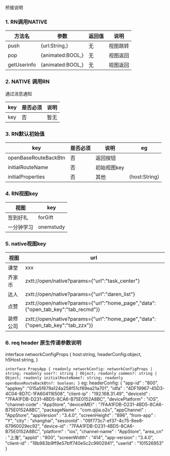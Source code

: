 桥接说明

### 1. RN调用NATIVE
| 方法名      | 参数             | 返回值 | 说明     |
| ----------- | ---------------- | ------ | -------- |
| push        | {url:String,}    | 无     | 视图跳转 |
| pop         | {animated:BOOL,} | 无     | 视图返回 |
| getUserinfo | {animated:BOOL,} | 无     | 视图返回 |

### 2. NATIVE 调用RN
通过消息通知

| key | 是否必须 | 说明 |
| --- | -------- | ---- |
| key | 否       | 暂无 |



### 3. RN默认初始值

| key                  | 是否必须 | 说明        | eg            |
| -------------------- | -------- | ----------- | ------------- |
| openBaseRouteBackBtn | 否       | 返回按钮    |
| initialRouteName     | 否       | 初始视图key |
| initialProperties    | 否       | 其他        | {host:String} |

### 4. RN视图key

| 视图       | key       |
| ---------- | --------- |
| 签到好礼   | forGift   |
| 一分钟学习 | onemstudy |

### 5. native视图key
  | 视图   | url                                                  |
  | ------ | ---------------------------------------------------- |
  | 课堂   | xxx                                                  |
  | 齐家币 | zxtt://open/native?params={\"url\":\"task_center\"} |
  | 达人 | zxtt://open/native?params={\"url\":\"daren_list\"} |
  | 点赞 | zxtt://open/native?params={\"url\":\"home_page\",\"data\":{\"open_tab_key\":\"tab_recmd\"}} |
  | 装修公司 | zxtt://open/native?params={\"url\":\"home_page\",\"data\":{\"open_tab_key\":\"tab_zzx\"}} |
  
### 6. req header 原生传递参数说明


interface networkConfigProps {
  host:string,
  headerConfig:object,
  h5Host:string,
}

`interface PropsApp {
  readonly networkConfig: networkConfigProps | string;
  readonly user?: string | Object;
  readonly common?: string | Object;
  readonly initialRouteName?: string;
  readonly openBaseRouteBackBtn?: boolean;
}`
eg:
headerConfig:
{
  "app-id" : "800",
  "appkey" :"015a5f879a124a258f51cf89ea21a701",
  "idfa" : "4DF19967-45D3-4C04-8D7C-1FA604116508",
  "client-ip" : "192.168.31.49",
  "deviceId" : "7FAA1FDB-D231-4BD5-8CA6-B75E0152A8BC",
  "devicePlatform" : "iOS",
  "channel-code" : "AppStore",
  "deviceIMEI" : "7FAA1FDB-D231-4BD5-8CA6-B75E0152A8BC",
  "packageName" : "com.qijia.o2o",
  "appChannel" : "AppStore",
  "appVersion" : "3.4.0",
  "screenHeight" : "896",
  "from-app" : "Y",
  "city" : "shanghai",
  "sessionId" : "09f773c7-ef37-4c75-8ee8-67960029ec92",
  "device-id" : "7FAA1FDB-D231-4BD5-8CA6-B75E0152A8BC",
  "platform" : "ios",
  "channel-name" : "AppStore",
  "area_cn" : "上海",
  "appId" : "800",
  "screenWidth" : "414",
  "app-version" : "3.4.0",
  "client-id" : "18b983b9ff9e57bff740e5c2c9902941",
  "userId" : "101526953"
}

